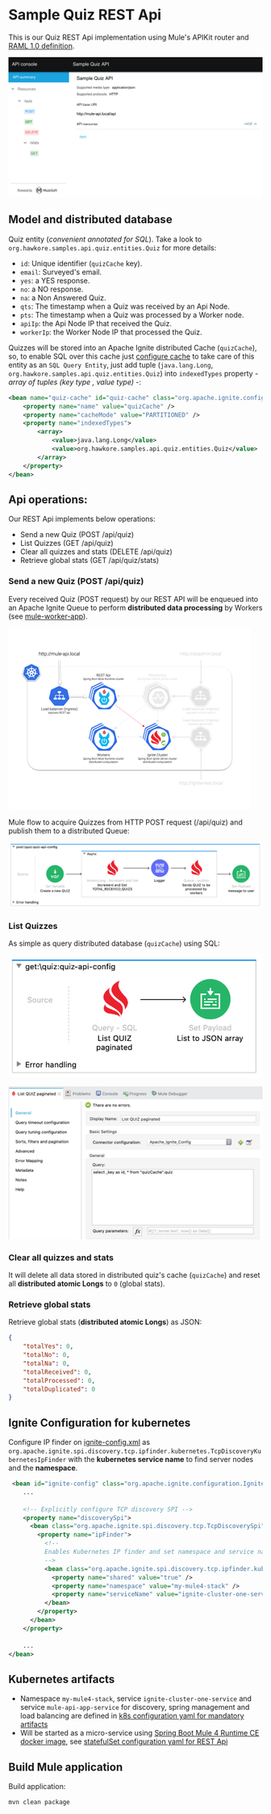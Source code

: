 # Sample Quiz REST Api

This is our Quiz REST Api implementation using Mule's APIKit router and [RAML 1.0 definition](./src/main/resources/api/quiz.raml). 

![sample-quiz-api](../docs/assets/sample-quiz-api.png)

## Model and distributed database
 
Quiz entity (_convenient annotated for SQL_). Take a look to `org.hawkore.samples.api.quiz.entities.Quiz` for more details:
- `id`: Unique identifier (`quizCache` key).
- `email`: Surveyed's email.
- `yes`: a YES response.
- `no`: a NO response.
- `na`: a Non Answered Quiz.
- `qts`: The timestamp when a Quiz was received by an Api Node.
- `pts`: The timestamp when a Quiz was processed by a Worker node.
- `apiIp`: the Api Node IP that received the Quiz. 
- `workerIp`: the Worker Node IP that processed the Quiz. 

Quizzes will be stored into an Apache Ignite distributed Cache (`quizCache`), so, to enable SQL over this cache
just [configure cache](src/main/resources/ignite-config.xml) to take care of this entity as an `SQL Query Entity`, 
just add tuple (`java.lang.Long`, `org.hawkore.samples.api.quiz.entities.Quiz`) into `indexedTypes` property - _array of tuples (key type , value type)_ -:

```xml
<bean name="quiz-cache" id="quiz-cache" class="org.apache.ignite.configuration.CacheConfiguration">
    <property name="name" value="quizCache" />
    <property name="cacheMode" value="PARTITIONED" />
    <property name="indexedTypes">
        <array>
            <value>java.lang.Long</value>
            <value>org.hawkore.samples.api.quiz.entities.Quiz</value>
        </array>
    </property>
</bean>
```
## Api operations:

Our REST Api implements below operations:

- Send a new Quiz (POST /api/quiz)
- List Quizzes (GET /api/quiz)
- Clear all quizzes and stats (DELETE /api/quiz)
- Retrieve global stats (GET /api/quiz/stats)

### Send a new Quiz (POST /api/quiz)

Every received Quiz (POST request) by our REST API will be enqueued into an Apache Ignite Queue to perform **distributed data processing** by Workers (see [mule-worker-app](../mule-worker-app/README.md)).

![kube-mule-ignite-api](../docs/assets/kube-mule-ignite-api.gif)

Mule flow to acquire Quizzes from HTTP POST request (/api/quiz) and publish them to a distributed Queue:

![mule-api-app-post-flow](../docs/assets/mule-api-app-post-flow.png)

### List Quizzes

As simple as query distributed database (`quizCache`) using SQL:

![mule-api-app-list-quizs-flow](../docs/assets/mule-api-app-list-quizs-flow.png)

![mule-api-app-list-quizs-query-config](../docs/assets/mule-api-app-list-quizs-query-config.png)

### Clear all quizzes and stats

It will delete all data stored in distributed quiz's cache (`quizCache`) and reset all **distributed atomic Longs** to `0` (global stats).

### Retrieve global stats

Retrieve global stats (**distributed atomic Longs**) as JSON:
```json
{
	"totalYes": 0,
	"totalNo": 0,
	"totalNa": 0,
	"totalReceived": 0,
	"totalProcessed": 0,
	"totalDuplicated": 0
}
```

## Ignite Configuration for kubernetes

Configure IP finder on [ignite-config.xml](src/main/resources/ignite-config.xml) as `org.apache.ignite.spi.discovery.tcp.ipfinder.kubernetes.TcpDiscoveryKubernetesIpFinder` with the **kubernetes service name** to find server nodes and the **namespace**.

```xml
 <bean id="ignite-config" class="org.apache.ignite.configuration.IgniteConfiguration">
    ...

    <!-- Explicitly configure TCP discovery SPI -->
    <property name="discoverySpi">
      <bean class="org.apache.ignite.spi.discovery.tcp.TcpDiscoverySpi">
        <property name="ipFinder">
          <!--
          Enables Kubernetes IP finder and set namespace and service name (cluster) to find SERVER nodes.
          -->
          <bean class="org.apache.ignite.spi.discovery.tcp.ipfinder.kubernetes.TcpDiscoveryKubernetesIpFinder">
            <property name="shared" value="true" />
            <property name="namespace" value="my-mule4-stack" />
            <property name="serviceName" value="ignite-cluster-one-service" />
          </bean>
        </property>
      </bean>
    </property>

    ...
</bean>
```

## Kubernetes artifacts

- Namespace `my-mule4-stack`, service `ignite-cluster-one-service` and service `mule-api-app-service` for discovery, spring management and load balancing are defined in [k8s configuration yaml for mandatory artifacts](../kubernetes/1-mandatory.yaml)
- Will be started as a micro-service using [Spring Boot Mule 4 Runtime CE docker image](../spring-boot-mule4-runtime-ce/README.md), see  [statefulSet configuration yaml for REST Api](../kubernetes/6-statefulset-mule-api-app.yaml)

## Build Mule application

Build application:

```bash
mvn clean package
```

